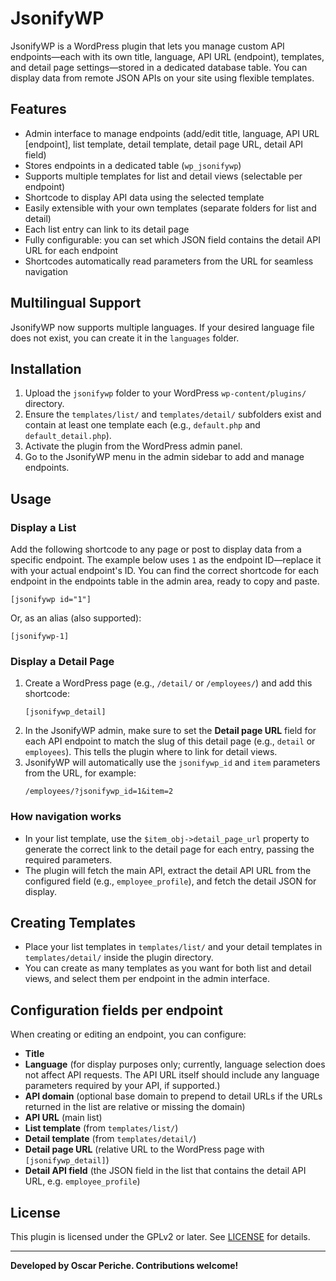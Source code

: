 # JsonifyWP
JsonifyWP is a WordPress plugin that lets you manage custom API endpoints—each with its own title, language, API URL (endpoint), templates, and detail page settings—stored in a dedicated database table. You can display data from remote JSON APIs on your site using flexible templates.

## Features

- Admin interface to manage endpoints (add/edit title, language, API URL [endpoint], list template, detail template, detail page URL, detail API field)
- Stores endpoints in a dedicated table (`wp_jsonifywp`)
- Supports multiple templates for list and detail views (selectable per endpoint)
- Shortcode to display API data using the selected template
- Easily extensible with your own templates (separate folders for list and detail)
- Each list entry can link to its detail page
- Fully configurable: you can set which JSON field contains the detail API URL for each endpoint
- Shortcodes automatically read parameters from the URL for seamless navigation

## Multilingual Support

JsonifyWP now supports multiple languages. If your desired language file does not exist, you can create it in the `languages` folder.

## Installation

1. Upload the `jsonifywp` folder to your WordPress `wp-content/plugins/` directory.
2. Ensure the `templates/list/` and `templates/detail/` subfolders exist and contain at least one template each (e.g., `default.php` and `default_detail.php`).
3. Activate the plugin from the WordPress admin panel.
4. Go to the JsonifyWP menu in the admin sidebar to add and manage endpoints.

## Usage

### Display a List

Add the following shortcode to any page or post to display data from a specific endpoint. The example below uses `1` as the endpoint ID—replace it with your actual endpoint's ID. You can find the correct shortcode for each endpoint in the endpoints table in the admin area, ready to copy and paste.


```
[jsonifywp id="1"]
```

Or, as an alias (also supported):

```
[jsonifywp-1]
```

### Display a Detail Page

1. Create a WordPress page (e.g., `/detail/` or `/employees/`) and add this shortcode:
    ```
    [jsonifywp_detail]
    ```
2. In the JsonifyWP admin, make sure to set the **Detail page URL** field for each API endpoint to match the slug of this detail page (e.g., `detail` or `employees`). This tells the plugin where to link for detail views.
3. JsonifyWP will automatically use the `jsonifywp_id` and `item` parameters from the URL, for example:
    ```
    /employees/?jsonifywp_id=1&item=2
    ```

### How navigation works

- In your list template, use the `$item_obj->detail_page_url` property to generate the correct link to the detail page for each entry, passing the required parameters.
- The plugin will fetch the main API, extract the detail API URL from the configured field (e.g., `employee_profile`), and fetch the detail JSON for display.

## Creating Templates

- Place your list templates in `templates/list/` and your detail templates in `templates/detail/` inside the plugin directory.
- You can create as many templates as you want for both list and detail views, and select them per endpoint in the admin interface.

## Configuration fields per endpoint

When creating or editing an endpoint, you can configure:
- **Title**
- **Language** (for display purposes only; currently, language selection does not affect API requests. The API URL itself should include any language parameters required by your API, if supported.)
- **API domain** (optional base domain to prepend to detail URLs if the URLs returned in the list are relative or missing the domain)
- **API URL** (main list)
- **List template** (from `templates/list/`)
- **Detail template** (from `templates/detail/`)
- **Detail page URL** (relative URL to the WordPress page with `[jsonifywp_detail]`)
- **Detail API field** (the JSON field in the list that contains the detail API URL, e.g. `employee_profile`)

## License

This plugin is licensed under the GPLv2 or later. See [LICENSE](LICENSE) for details.

---

**Developed by Oscar Periche. Contributions welcome!**